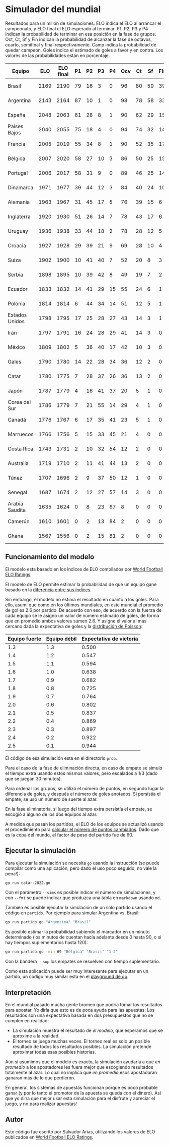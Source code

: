 # Simulador del mundial

Resultados para un millón de simulaciones.
ELO indica el ELO al arrancar el campeonato,
y ELO final el ELO esperado al terminar.
P1, P2, P3 y P4 indican la probabilidad
de terminar en esa posición en la fase de grupos.
Oct, Ct, Sf y Fin indican la probabilidad de alcanzar
la fase de octavos, cuarto, semifinal y final respectivamente.
Camp indica la probabilidad de quedar campeón.
Goles indica el estimado de goles a favor y en contra.
Los valores de las probabilidades están en porcentaje.

Equipo | ELO | ELO final | P1 | P2 | P3 | P4 | Ocv | Ct | Sf | Fin | Camp | Goles
------ | --- | --------- | -- | -- | -- | -- | --- | -- | -- | --- | ---- | -----
Brasil | 2169 | 2190 | 79 | 16 | 3 | 0 | 96 | 80 | 59 | 39 | 28 | 10.6-4.8
Argentina | 2143 | 2164 | 87 | 10 | 1 | 0 | 98 | 78 | 58 | 33 | 22 | 11.2-4.2
España | 2048 | 2063 | 61 | 28 | 8 | 1 | 90 | 62 | 29 | 15 | 8 | 9.0-4.3
Países Bajos | 2040 | 2055 | 75 | 18 | 4 | 0 | 94 | 74 | 32 | 14 | 7 | 9.8-4.1
Francia | 2005 | 2019 | 55 | 34 | 8 | 1 | 90 | 52 | 35 | 17 | 6 | 8.9-4.3
Bélgica | 2007 | 2020 | 58 | 27 | 10 | 3 | 86 | 50 | 25 | 15 | 5 | 8.4-4.4
Portugal | 2006 | 2017 | 58 | 31 | 9 | 0 | 89 | 46 | 25 | 14 | 5 | 8.8-3.9
Dinamarca | 1971 | 1977 | 39 | 44 | 12 | 3 | 84 | 40 | 24 | 10 | 3 | 7.9-4.4
Alemania | 1963 | 1967 | 31 | 45 | 17 | 5 | 76 | 39 | 15 | 6 | 2 | 7.0-4.7
Inglaterra | 1920 | 1930 | 51 | 26 | 14 | 7 | 78 | 43 | 17 | 6 | 1 | 7.4-4.5
Uruguay | 1936 | 1938 | 33 | 44 | 18 | 2 | 78 | 28 | 12 | 5 | 1 | 7.4-3.9
Croacia | 1927 | 1928 | 29 | 39 | 21 | 9 | 69 | 28 | 10 | 4 | 1 | 6.4-4.6
Suiza | 1902 | 1900 | 10 | 41 | 40 | 7 | 52 | 20 | 8 | 3 | 0 | 5.5-4.7
Serbia | 1898 | 1895 | 10 | 39 | 42 | 8 | 49 | 19 | 7 | 2 | 0 | 5.3-4.8
Ecuador | 1833 | 1832 | 14 | 41 | 29 | 15 | 55 | 24 | 6 | 1 | 0 | 5.2-5.1
Polonia | 1814 | 1814 | 6 | 44 | 34 | 14 | 51 | 12 | 5 | 1 | 0 | 4.9-4.9
Estados Unidos | 1798 | 1795 | 17 | 25 | 28 | 27 | 43 | 14 | 3 | 1 | 0 | 4.6-5.0
Irán | 1797 | 1791 | 16 | 24 | 28 | 29 | 41 | 14 | 3 | 0 | 0 | 4.4-5.0
México | 1809 | 1802 | 5 | 36 | 40 | 17 | 42 | 10 | 3 | 0 | 0 | 4.4-5.0
Gales | 1790 | 1780 | 14 | 22 | 28 | 34 | 36 | 12 | 2 | 0 | 0 | 4.1-5.2
Catar | 1780 | 1775 | 7 | 28 | 37 | 26 | 36 | 13 | 2 | 0 | 0 | 4.0-5.3
Japón | 1787 | 1779 | 4 | 16 | 41 | 37 | 20 | 5 | 1 | 0 | 0 | 3.1-5.5
Corea del Sur | 1786 | 1779 | 7 | 21 | 55 | 14 | 29 | 4 | 1 | 0 | 0 | 4.1-4.7
Canadá | 1776 | 1767 | 6 | 17 | 35 | 41 | 23 | 5 | 1 | 0 | 0 | 3.2-5.4
Marruecos | 1766 | 1756 | 5 | 15 | 33 | 45 | 21 | 4 | 0 | 0 | 0 | 3.0-5.5
Costa Rica | 1743 | 1731 | 2 | 10 | 32 | 54 | 12 | 2 | 0 | 0 | 0 | 2.4-5.9
Australia | 1719 | 1710 | 2 | 11 | 41 | 44 | 13 | 2 | 0 | 0 | 0 | 2.6-5.6
Túnez | 1707 | 1696 | 2 | 9 | 37 | 50 | 12 | 1 | 0 | 0 | 0 | 2.4-5.8
Senegal | 1687 | 1674 | 2 | 12 | 27 | 57 | 14 | 3 | 0 | 0 | 0 | 2.4-6.0
Arabia Saudita | 1635 | 1624 | 0 | 8 | 23 | 67 | 8 | 0 | 0 | 0 | 0 | 1.8-6.3
Camerún | 1610 | 1601 | 0 | 2 | 13 | 84 | 2 | 0 | 0 | 0 | 0 | 1.0-6.9
Ghana | 1567 | 1556 | 0 | 2 | 15 | 81 | 2 | 0 | 0 | 0 | 0 | 1.0-6.8

## Funcionamiento del modelo

El modelo esta basado en los indices de ELO
compilados por [World Football ELO Ratings](https://www.eloratings.net/).

El modelo de ELO permite estimar la probabilidad
de que un equipo gane basado en la
[diferencia entre sus indices](https://en.wikipedia.org/wiki/World_Football_Elo_Ratings#Expected_result_of_match).

Sin embargo,
el modelo no estima el resultado en cuanto a los goles.
Para ello,
asumí que como en los últimos mundiales,
en este mundial el promedio de gol es 2.6 por partido.
De acuerdo con eso,
de acuerdo con la fuerza de cada equipo se le asigno un valor
de número estimado de goles,
de forma que en promedio ambos valores sumen 2.6.
Y asigne el valor al más cercano dada la expectativa de goles
y la [distribución de Poisson](https://en.wikipedia.org/wiki/Poisson_distribution):

Equipo fuerte | Equipo débil | Expectativa de victoria
------------- | ------------ | -----------------------
1.3 | 1.3 | 0.500
1.4 | 1.2 | 0.547
1.5 | 1.1 | 0.594
1.6 | 1.0 | 0.638
1.7 | 0.9 | 0.682
1.8 | 0.8 | 0.725
1.9 | 0.7 | 0.764
2.0 | 0.6 | 0.802
2.1 | 0.5 | 0.837
2.2 | 0.4 | 0.869
2.3 | 0.3 | 0.897
2.4 | 0.2 | 0.922
2.5 | 0.1 | 0.944

El código de esa simulación esta en el directorio `prob`.

Para el caso de la fase de eliminación directa,
en caso de empate se simulo el tiempo extra usando estos mismos valores,
pero escalados a 1/3
(dado que se juegan 30 minutos).

Para ordenar los grupos,
se utilizó el número de puntos,
en segundo lugar la diferencia de goles,
y después el número de goles anotados.
Si persistía el empate,
se uso un número de suerte al azar.

En la fase eliminatoria,
si luego del tiempo extra persistía el empate,
se escogió a alguno de los dos equipos al azar.

A medida que pasan los partidos,
el ELO de los equipos se actualizó
usando el procedimiento para
[calcular el número de puntos cambiados](https://en.wikipedia.org/wiki/World_Football_Elo_Ratings#Calculation_principles).
Dado que es la copa del mundo,
el factor de peso del partido fue de 60.

## Ejecutar la simulación

Para ejecutar la simulación se necesita `go`
usando la instrucción
(se puede compilar como una aplicación,
pero dado el uso poco seguido,
no vale la pena!):

~~~bash
go run catar-2022.go
~~~~

Con el parámetro `--sims` es posible indicar el número de simulaciones,
y con `--fmt` se puede indicar que produzca una tabla en `markdown`
usando `md`.

También es posible ejecutar la simulación de un solo partido
usando el código en `partido`.
Por ejemplo para simular Argentina vs. Brasil:

~~~bash
go run partido.go "Argentina" "Brasil"
~~~

Es posible estimar la probabilidad sabiendo el marcador
en un minuto determinado
(los minutos de cuentan hacía adelante desde 0 hasta 90,
o si hay tiempos suplementarios hasta 120):

~~~bash
go run partido.go -min 69 "Bélgica" "Brasil" "1-2"
~~~

Con la bandera `--sup` los empates se resuelven
con tiempo suplementario.

Como esta aplicación puede ser muy interesante
para ejecutar en un partido,
un código muy similar esta en el
[playground de go](https://go.dev/play/p/hEBq_4m3TuA).

## Interpretación

En el mundial pasado mucha gente bromeo
que podría tomar los resultados para apostar.
Yo diría que esto es de poca ayuda para las apuestas:
Los resultados son una expectativa basada en dos presupuestos
que no se cumplen en realidad:

* La simulación muestra el resultado de *el modelo*,
  que esperamos que se aproxime a la realidad.
* El torneo se juega muchas veces.
  El torneo real es solo un posible resultado
  de todos los resultados posibles.
  La simulación pretende aproximar todas esas posibles historias.

Aún si asumimos que el modelo es exacto,
la simulación ayudaría a que *en promedio*
a los apostadores les fuera mejor
que escogiendo resultados totalmente al azar.
Lo cual no implica que *en promedio*
esos apostadoran ganaran más de lo que perdieron.

En general,
los sistemas de apuestas funcionan
porque es poco probable ganar
(y por lo tanto el promotor de la apuesta se queda con el dinero).
Así que yo diría que mejor usar esta simulación
para el disfrute y apreciar el juego,
y no para realizar apuestas!

## Autor

Este código fue escrito por Salvador Arias,
utilizando los valores de ELO publicados en [World Football ELO Ratings](https://www.eloratings.net/).
